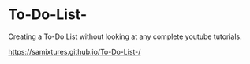 # To-Do-List-
Creating a To-Do List without looking at any complete youtube tutorials.

https://samixtures.github.io/To-Do-List-/
